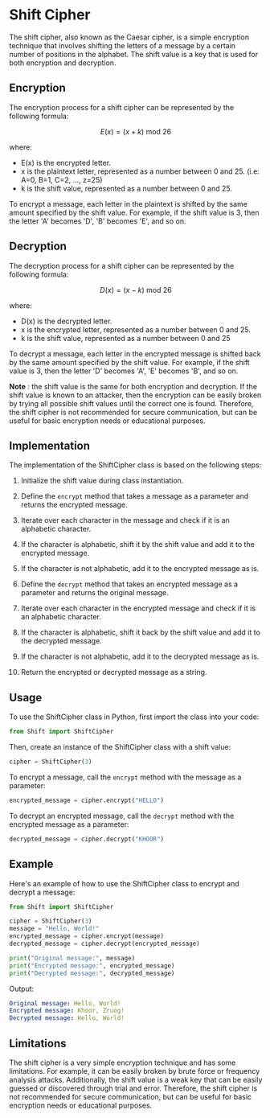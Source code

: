 <script src='https://cdnjs.cloudflare.com/ajax/libs/mathjax/2.7.4/MathJax.js?config=default'></script>

# Shift Cipher

The shift cipher, also known as the Caesar cipher, is a simple encryption technique that involves shifting the letters of a message by a certain number of positions in the alphabet. The shift value is a key that is used for both encryption and decryption.

## Encryption
The encryption process for a shift cipher can be represented by the following formula:

$$E(x) = (x + k) \ \text{mod} \ 26$$

where:
- E(x) is the encrypted letter.
- x is the plaintext letter, represented as a number between 0 and 25. (i.e: A=0, B=1, C=2, ..., z=25)
- k is the shift value, represented as a number between 0 and 25.

To encrypt a message, each letter in the plaintext is shifted by the same amount specified by the shift value. For example, if the shift value is 3, then the letter 'A' becomes 'D', 'B' becomes 'E', and so on.

## Decryption
The decryption process for a shift cipher can be represented by the following formula:

$$D(x) = (x - k) \ \text{mod} \ 26$$

where:
- D(x) is the decrypted letter.
- x is the encrypted letter, represented as a number between 0 and 25.
- k is the shift value, represented as a number between 0 and 25

To decrypt a message, each letter in the encrypted message is shifted back by the same amount specified by the shift value. For example, if the shift value is 3, then the letter 'D' becomes 'A', 'E' becomes 'B', and so on.

**Note** : the shift value is the same for both encryption and decryption. If the shift value is known to an attacker, then the encryption can be easily broken by trying all possible shift values until the correct one is found. Therefore, the shift cipher is not recommended for secure communication, but can be useful for basic encryption needs or educational purposes.

## Implementation
The implementation of the ShiftCipher class is based on the following steps:

1. Initialize the shift value during class instantiation.

2. Define the `encrypt` method that takes a message as a parameter and returns the encrypted message.

3. Iterate over each character in the message and check if it is an alphabetic character.
4. If the character is alphabetic, shift it by the shift value and add it to the encrypted message.
5. If the character is not alphabetic, add it to the encrypted message as is.
6. Define the `decrypt` method that takes an encrypted message as a parameter and returns the original message.
7. Iterate over each character in the encrypted message and check if it is an alphabetic character.
8. If the character is alphabetic, shift it back by the shift value and add it to the decrypted message.
9. If the character is not alphabetic, add it to the decrypted message as is.
10. Return the encrypted or decrypted message as a string.


## Usage
To use the ShiftCipher class in Python, first import the class into your code:

```python
from Shift import ShiftCipher
```

Then, create an instance of the ShiftCipher class with a shift value:

```python
cipher = ShiftCipher(3)
```

To encrypt a message, call the `encrypt` method with the message as a parameter:

```python
encrypted_message = cipher.encrypt("HELLO")
```

To decrypt an encrypted message, call the `decrypt` method with the encrypted message as a parameter:

```python
decrypted_message = cipher.decrypt("KHOOR")
```

## Example
Here's an example of how to use the ShiftCipher class to encrypt and decrypt a message:

```python
from Shift import ShiftCipher

cipher = ShiftCipher(3)
message = "Hello, World!"
encrypted_message = cipher.encrypt(message)
decrypted_message = cipher.decrypt(encrypted_message)

print("Original message:", message)
print("Encrypted message:", encrypted_message)
print("Decrypted message:", decrypted_message)
```

Output:

```yaml
Original message: Hello, World!
Encrypted message: Khoor, Zruog!
Decrypted message: Hello, World!
```

## Limitations
The shift cipher is a very simple encryption technique and has some limitations. For example, it can be easily broken by brute force or frequency analysis attacks. Additionally, the shift value is a weak key that can be easily guessed or discovered through trial and error. Therefore, the shift cipher is not recommended for secure communication, but can be useful for basic encryption needs or educational purposes.

